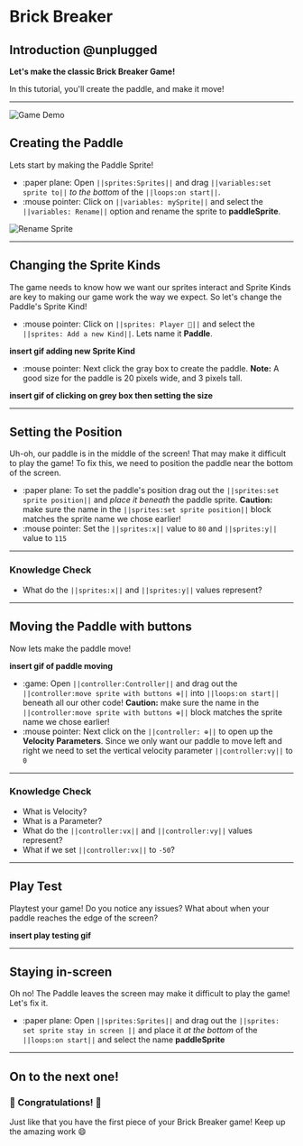 # Brick Breaker


## Introduction @unplugged

**Let's make the classic Brick Breaker Game!**

In this tutorial, you'll create the paddle, and make it move!

---
![Game Demo](/images/brick-breaker-game-demo.gif?raw=true "Game Demo")


## Creating the Paddle 

Lets start by making the Paddle Sprite!

- :paper plane: Open ``||sprites:Sprites||`` and drag ``||variables:set sprite to||`` *to the bottom* of the ``||loops:on start||``.
- :mouse pointer: Click on ``||variables: mySprite||`` and select the ``||variables: Rename||`` option 
and rename the sprite to **paddleSprite**.

![Rename Sprite](/images/brick-breaker-rename-sprite.gif?raw=true "Rename Sprite")

---


## Changing the Sprite Kinds

The game needs to know how we want our sprites interact and Sprite Kinds are key to making our game work the way we expect. So let's change the Paddle's Sprite Kind!


- :mouse pointer: Click on ``||sprites: Player 🔽||`` and select the ``||sprites: Add a new Kind||``.
Lets name it **Paddle**.

**insert gif adding new Sprite Kind**
- :mouse pointer: Next click the gray box to create the paddle. **Note:** A good size for the paddle is 20 pixels wide, and 3 pixels tall.

**insert gif of clicking on grey box then setting the size**

---

## Setting the Position

Uh-oh, our paddle is in the middle of the screen! That may make it difficult to play the game!
To fix this, we need to position the paddle near the bottom of the screen.

- :paper plane: To set the paddle's position drag out the  ``||sprites:set sprite position||`` and *place it beneath* the paddle sprite.
**Caution:** make sure the name in the ``||sprites:set sprite position||`` block matches the sprite name we chose earlier!
- :mouse pointer: Set the ``||sprites:x||`` value to `80` and ``||sprites:y||`` value to `115`
---

### Knowledge Check
- What do the ``||sprites:x||`` and ``||sprites:y||`` values represent?
---

## Moving the Paddle with buttons

Now lets make the paddle move!

**insert gif of paddle moving**

- :game: Open ``||controller:Controller||`` and drag out the ``||controller:move sprite with buttons ⊕||`` into ``||loops:on start||`` beneath all our other code!
**Caution:** make sure the name in the ``||controller:move sprite with buttons ⊕||`` block matches the sprite name we chose earlier!
- :mouse pointer: Next click on the ``||controller: ⊕||`` to open up the **Velocity Parameters**. 
Since we only want our paddle to move left and right we need to set the vertical velocity parameter ``||controller:vy||`` to `0`

---


### Knowledge Check
- What is Velocity?
- What is a Parameter?
- What do the ``||controller:vx||`` and ``||controller:vy||`` values represent?
- What if we set ``||controller:vx||`` to `-50`?
---


## Play Test

Playtest your game! Do you notice any issues? 
What about when your paddle reaches the edge of the screen?

**insert play testing gif**

---

## Staying in-screen

Oh no! The Paddle leaves the screen may make it difficult to play the game! Let's fix it.

- :paper plane: Open ``||sprites:Sprites||`` and drag out the ``||sprites: set sprite stay in screen ||`` and place it *at the bottom* of the ``||loops:on start||``
and select the name **paddleSprite**

---

## On to the next one!
### 🎊 Congratulations! 🎊
Just like that you have the first piece of your Brick Breaker game! Keep up the amazing work 😄

